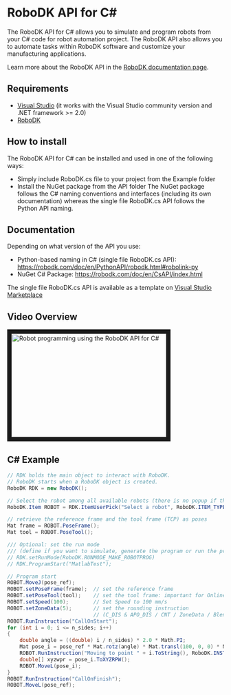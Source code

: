 RoboDK API for C#
======================
The RoboDK API for C# allows you to simulate and program robots from your C# code for robot automation project. The RoboDK API also allows you to automate tasks within RoboDK software and customize your manufacturing applications.

Learn more about the RoboDK API in the [RoboDK documentation page](https://robodk.com/doc/en/RoboDK-API.html).

Requirements
------------
- [Visual Studio](https://www.visualstudio.com/downloads/) (it works with the Visual Studio community version and .NET framework >= 2.0)
- [RoboDK](https://robodk.com/download)

How to install
------------
The RoboDK API for C# can be installed and used in one of the following ways:
- Simply include RoboDK.cs file to your project from the Example folder
- Install the NuGet package from the API folder
The NuGet package follows the C# naming conventions and interfaces (including its own documentation) whereas the single file RoboDK.cs API follows the Python API naming.

Documentation
-------------
Depending on what version of the API you use:
- Python-based naming in C# (single file RoboDK.cs API): https://robodk.com/doc/en/PythonAPI/robodk.html#robolink-py
- NuGet C# Package: https://robodk.com/doc/en/CsAPI/index.html

The single file RoboDK.cs API is available as a template on [Visual Studio Marketplace](https://marketplace.visualstudio.com/items?itemName=RoboDK.RoboDK-Template)

Video Overview
--------------
<a href="http://www.youtube.com/watch?feature=player_embedded&v=3I6OK1Kd2Eo " target="_blank"><img src="http://img.youtube.com/vi/3I6OK1Kd2Eo/0.jpg" alt="Robot programming using the RoboDK API for C#" width="360" height="240" border="10" /></a>

C# Example
------------
```csharp
// RDK holds the main object to interact with RoboDK.
// RoboDK starts when a RoboDK object is created.
RoboDK RDK = new RoboDK();

// Select the robot among all available robots (there is no popup if there is only 1 robot)
RoboDK.Item ROBOT = RDK.ItemUserPick("Select a robot", RoboDK.ITEM_TYPE_ROBOT);

// retrieve the reference frame and the tool frame (TCP) as poses
Mat frame = ROBOT.PoseFrame();
Mat tool = ROBOT.PoseTool();

/// Optional: set the run mode 
/// (define if you want to simulate, generate the program or run the program on the robot)
// RDK.setRunMode(RoboDK.RUNMODE_MAKE_ROBOTPROG)
// RDK.ProgramStart("MatlabTest");

// Program start
ROBOT.MoveJ(pose_ref);
ROBOT.setPoseFrame(frame);  // set the reference frame
ROBOT.setPoseTool(tool);    // set the tool frame: important for Online Programming
ROBOT.setSpeed(100);        // Set Speed to 100 mm/s
ROBOT.setZoneData(5);       // set the rounding instruction 
                            // (C_DIS & APO_DIS / CNT / ZoneData / Blend Radius / ...)
ROBOT.RunInstruction("CallOnStart");
for (int i = 0; i <= n_sides; i++)
{
    double angle = ((double) i / n_sides) * 2.0 * Math.PI;
    Mat pose_i = pose_ref * Mat.rotz(angle) * Mat.transl(100, 0, 0) * Mat.rotz(-angle);
    ROBOT.RunInstruction("Moving to point " + i.ToString(), RoboDK.INSTRUCTION_COMMENT);
    double[] xyzwpr = pose_i.ToXYZRPW();
    ROBOT.MoveL(pose_i);
}
ROBOT.RunInstruction("CallOnFinish");
ROBOT.MoveL(pose_ref);
```
